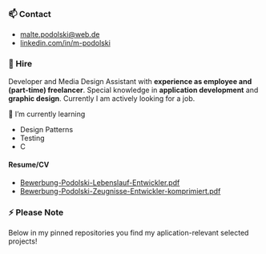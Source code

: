 <!-- 🔭 I’m currently working on

- The Sweatless app
- My job applications -->

### 📫 Contact

- [malte.podolski@web.de](mailto:malte.podolski@web.de)
- [linkedin.com/in/m-podolski](https://www.linkedin.com/in/m-podolski)

### 💼 Hire

Developer and Media Design Assistant with **experience as employee and (part-time) freelancer**. Special knowledge in **application development** and **graphic design**. Currently I am actively looking for a job.

🌱 I’m currently learning

- Design Patterns
- Testing
- C

#### Resume/CV

- [Bewerbung-Podolski-Lebenslauf-Entwickler.pdf](./Bewerbung-Podolski-Lebenslauf-Entwickler.pdf)
- [Bewerbung-Podolski-Zeugnisse-Entwickler-komprimiert.pdf](./Bewerbung-Podolski-Zeugnisse-Entwickler-komprimiert.pdf)

### ⚡ Please Note

Below in my pinned repositories you find my aplication-relevant selected projects!
